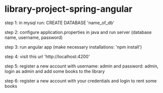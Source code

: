 # library-project-spring-angular

step 1: in mysql run: CREATE DATABASE 'name_of_db'

step 2: configure application.properties in java and run server (database name, username, password)

step 3: run angular app (make necessary installations: 'npm install')

step 4: visit this url 'http://localhost:4200'

step 5: register a new account with username: admin and password: admin,
        login as admin and add some books to the library 
        
step 6: register a new account with your credentials and login to rent some books
